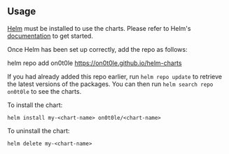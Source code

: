 ## Usage

[Helm](https://helm.sh) must be installed to use the charts.  Please refer to
Helm's [documentation](https://helm.sh/docs) to get started.

Once Helm has been set up correctly, add the repo as follows:

  helm repo add on0t0le https://on0t0le.github.io/helm-charts

If you had already added this repo earlier, run `helm repo update` to retrieve
the latest versions of the packages.  You can then run `helm search repo
on0t0le` to see the charts.

To install the <chart-name> chart:

    helm install my-<chart-name> on0t0le/<chart-name>

To uninstall the chart:

    helm delete my-<chart-name>